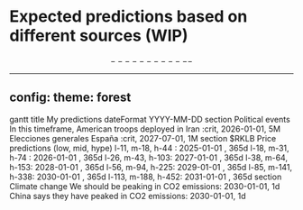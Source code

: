 # Expected predictions based on different sources (WIP)
$$------------$$

---
config:
  theme: forest
---
gantt
    title My predictions
    dateFormat  YYYY-MM-DD
    section Political events
    In this timeframe, American troops deployed in Iran :crit, 2026-01-01, 5M
    Elecciones generales España :crit, 2027-07-01, 1M
    section $RKLB Price predictions (low, mid, hype)
    l-11,  m-18,  h-44 : 2025-01-01  , 365d
    l-18,  m-31,  h-74 : 2026-01-01  , 365d
    l-26,  m-43,  h-103: 2027-01-01  , 365d
    l-38,  m-64,  h-153: 2028-01-01  , 365d
    l-56,  m-94,  h-225: 2029-01-01  , 365d
    l-85,  m-141, h-338: 2030-01-01  , 365d
    l-113, m-188, h-452: 2031-01-01  , 365d
    section Climate change
    We should be peaking in CO2 emissions: 2030-01-01, 1d
    China says they have peaked in CO2 emissions: 2030-01-01, 1d
    